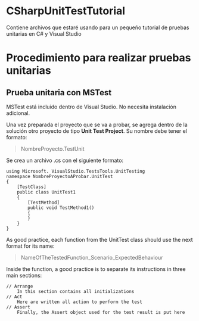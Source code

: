 # CSharpUnitTestTutorial
Contiene archivos que estaré usando para un pequeño tutorial de  pruebas unitarias en C# y Visual Studio

# Procedimiento para realizar pruebas unitarias

## Prueba unitaria con MSTest

MSTest está incluido dentro de Visual Studio. No necesita instalación adicional.

Una vez preparada el proyecto que se va a probar, se agrega dentro de la solución otro proyecto de tipo **Unit Test Project**. Su nombre debe tener el formato:

> NombreProyecto.TestUnit


Se crea un archivo .cs con el siguiente formato:

```
using Microsoft. VisualStudio.TestsTools.UnitTesting
namespace NombreProyectoAProbar.UnitTest
{
    [TestClass]
    public class UnitTest1
    {
        [TestMethod]
        public void TestMethod1()
        {
        }
    }
}
```

As good practice, each function from the UnitTest class should use the next format for its name:
> NameOfTheTestedFunction\_Scenario\_ExpectedBehaviour

Inside the function, a good practice is to separate its instructions in three main sections:
```
// Arrange
    In this section contains all initializations
// Act
    Here are written all action to perform the test
// Assert
    Finally, the Assert object used for the test result is put here
```

